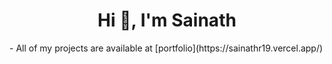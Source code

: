 <h1 align="center">Hi 👋, I'm Sainath</h1>
- All of my projects are available at [portfolio](https://sainathr19.vercel.app/)
